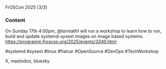 FrOSCon 2025 [3/3]

### Content

On Sunday 17th 4:00pm, @tormath1 will run a workshop to learn how to run, build and update systemd-sysext images on image based systems. https://programm.froscon.org/2025/events/3340.html

#systemd #sysext #linux #flatcar #OpenSource #DevOps #TechWorkshop

X, mastodon, bluesky
